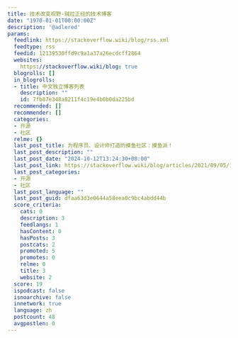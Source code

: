 ```yaml
---
title: 技术改变视野-贼拉正经的技术博客
date: "1970-01-01T00:00:00Z"
description: '@adlered'
params:
  feedlink: https://stackoverflow.wiki/blog/rss.xml
  feedtype: rss
  feedid: 12139530ffd9c9a1a37a26ecdcff2864
  websites:
    https://stackoverflow.wiki/blog: true
  blogrolls: []
  in_blogrolls:
  - title: 中文独立博客列表
    description: ""
    id: 7fb87e348a8211f4c19e4b0b0da225bd
  recommended: []
  recommender: []
  categories:
  - 开源
  - 社区
  relme: {}
  last_post_title: 为程序员、设计师打造的摸鱼社区：摸鱼派！
  last_post_description: ""
  last_post_date: "2024-10-12T13:24:30+08:00"
  last_post_link: https://stackoverflow.wiki/blog/articles/2021/09/05/1630829809761.html
  last_post_categories:
  - 开源
  - 社区
  last_post_language: ""
  last_post_guid: dfaa63d3e0644a58eea0c9bc4abdd44b
  score_criteria:
    cats: 0
    description: 3
    feedlangs: 1
    hasContent: 0
    hasPosts: 3
    postcats: 2
    promoted: 5
    promotes: 0
    relme: 0
    title: 3
    website: 2
  score: 19
  ispodcast: false
  isnoarchive: false
  innetwork: true
  language: zh
  postcount: 48
  avgpostlen: 0
---
```

